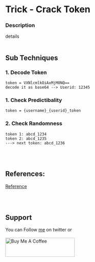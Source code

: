 # Trick - Crack Token

### Description
details
</br>&nbsp;

## Sub Techniques
### 1. Decode Token
```
token = VXNlcmlkOiAxMjM0NQ==
decode it as base64 --> Userid: 12345
```
### 1. Check Predictibality
```
token = {username}_{userid}_token
```
### 2. Check Randomness
```
token 1: abcd_1234
token 2: abcd_1235
---> next token: abcd_1236
```

<br>&nbsp;
## References:
[Reference](link)</br>

<br>&nbsp;
## Support
You can Follow [me](https://twitter.com/MeAsHacker_HNA) on twitter or
<br><br><a href="https://www.buymeacoffee.com/NafisiAslH" target="_blank"><img src="https://cdn.buymeacoffee.com/buttons/v2/default-yellow.png" alt="Buy Me A Coffee" style="height: 60px !important;width: 217px !important;" ></a>
